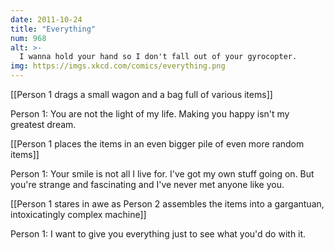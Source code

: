 ```yaml
---
date: 2011-10-24
title: "Everything"
num: 968
alt: >-
  I wanna hold your hand so I don't fall out of your gyrocopter.
img: https://imgs.xkcd.com/comics/everything.png
---
```

[[Person 1 drags a small wagon and a bag full of various items]]

Person 1: You are not the light of my life. Making you happy isn't my greatest dream.

[[Person 1 places the items in an even bigger pile of even more random items]]

Person 1: Your smile is not all I live for. I've got my own stuff going on. But you're strange and fascinating and I've never met anyone like you.

[[Person 1 stares in awe as Person 2 assembles the items into a gargantuan, intoxicatingly complex machine]]

Person 1: I want to give you everything just to see what you'd do with it.

